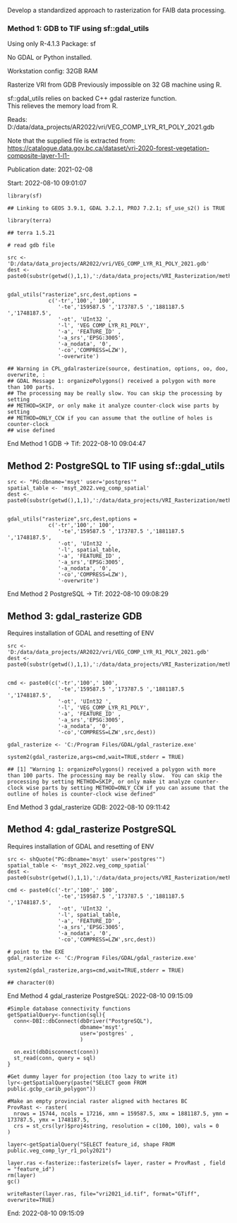 Develop a standardized approach to rasterization for FAIB data
processing.

### Method 1: GDB to TIF using sf::gdal\_utils

Using only R-4.1.3 Package: sf

No GDAL or Python installed.

Workstation config: 32GB RAM

Rasterize VRI from GDB Previously impossible on 32 GB machine using R.

sf::gdal\_utils relies on backed C++ gdal rasterize function.  
This relieves the memory load from R.

Reads:
D:/data/data\_projects/AR2022/vri/VEG\_COMP\_LYR\_R1\_POLY\_2021.gdb

Note that the supplied file is extracted from:
<https://catalogue.data.gov.bc.ca/dataset/vri-2020-forest-vegetation-composite-layer-1-l1->

Publication date: 2021-02-08

Start: 2022-08-10 09:01:07

    library(sf)

    ## Linking to GEOS 3.9.1, GDAL 3.2.1, PROJ 7.2.1; sf_use_s2() is TRUE

    library(terra)

    ## terra 1.5.21

    # read gdb file

    src <- 'D:/data/data_projects/AR2022/vri/VEG_COMP_LYR_R1_POLY_2021.gdb'
    dest <- paste0(substr(getwd(),1,1),':/data/data_projects/VRI_Rasterization/method1.tif')


    gdal_utils("rasterize",src,dest,options = 
                 c('-tr','100',' 100',
                    '-te','159587.5 ','173787.5 ','1881187.5 ','1748187.5',
                    '-ot', 'UInt32 ',
                    '-l', 'VEG_COMP_LYR_R1_POLY',
                    '-a', 'FEATURE_ID' ,
                    '-a_srs','EPSG:3005',
                    '-a_nodata', '0',
                    '-co','COMPRESS=LZW'),
                    '-overwrite')

    ## Warning in CPL_gdalrasterize(source, destination, options, oo, doo, overwrite, :
    ## GDAL Message 1: organizePolygons() received a polygon with more than 100 parts.
    ## The processing may be really slow. You can skip the processing by setting
    ## METHOD=SKIP, or only make it analyze counter-clock wise parts by setting
    ## METHOD=ONLY_CCW if you can assume that the outline of holes is counter-clock
    ## wise defined

End Method 1 GDB -&gt; Tif: 2022-08-10 09:04:47

## Method 2: PostgreSQL to TIF using sf::gdal\_utils

    src <- "PG:dbname='msyt' user='postgres'"
    spatial_table <- 'msyt_2022.veg_comp_spatial'
    dest <- paste0(substr(getwd(),1,1),':/data/data_projects/VRI_Rasterization/method2.tif')


    gdal_utils("rasterize",src,dest,options = 
                 c('-tr','100',' 100',
                    '-te','159587.5 ','173787.5 ','1881187.5 ','1748187.5',
                    '-ot', 'UInt32 ',
                    '-l', spatial_table,
                    '-a', 'FEATURE_ID' ,
                    '-a_srs','EPSG:3005',
                    '-a_nodata', '0',
                    '-co','COMPRESS=LZW'),
                    '-overwrite')

End Method 2 PostgreSQL -&gt; Tif: 2022-08-10 09:08:29

## Method 3: gdal\_rasterize GDB

Requires installation of GDAL and resetting of ENV

    src <- 'D:/data/data_projects/AR2022/vri/VEG_COMP_LYR_R1_POLY_2021.gdb'
    dest <- paste0(substr(getwd(),1,1),':/data/data_projects/VRI_Rasterization/method3.tif')


    cmd <- paste0(c('-tr','100',' 100',
                    '-te','159587.5 ','173787.5 ','1881187.5 ','1748187.5',
                    '-ot', 'UInt32 ',
                    '-l', 'VEG_COMP_LYR_R1_POLY',
                    '-a', 'FEATURE_ID' ,
                    '-a_srs','EPSG:3005',
                    '-a_nodata', '0',
                    '-co','COMPRESS=LZW',src,dest))

    gdal_rasterize <- 'C:/Program Files/GDAL/gdal_rasterize.exe'

    system2(gdal_rasterize,args=cmd,wait=TRUE,stderr = TRUE)

    ## [1] "Warning 1: organizePolygons() received a polygon with more than 100 parts. The processing may be really slow.  You can skip the processing by setting METHOD=SKIP, or only make it analyze counter-clock wise parts by setting METHOD=ONLY_CCW if you can assume that the outline of holes is counter-clock wise defined"

End Method 3 gdal\_rasterize GDB: 2022-08-10 09:11:42

## Method 4: gdal\_rasterize PostgreSQL

Requires installation of GDAL and resetting of ENV

    src <- shQuote("PG:dbname='msyt' user='postgres'")
    spatial_table <- 'msyt_2022.veg_comp_spatial'
    dest <- paste0(substr(getwd(),1,1),':/data/data_projects/VRI_Rasterization/method4.tif')

    cmd <- paste0(c('-tr','100',' 100',
                    '-te','159587.5 ','173787.5 ','1881187.5 ','1748187.5',
                    '-ot', 'UInt32 ',
                    '-l', spatial_table,
                    '-a', 'FEATURE_ID' ,
                    '-a_srs','EPSG:3005',
                    '-a_nodata', '0',
                    '-co','COMPRESS=LZW',src,dest))

    # point to the EXE
    gdal_rasterize <- 'C:/Program Files/GDAL/gdal_rasterize.exe'

    system2(gdal_rasterize,args=cmd,wait=TRUE,stderr = TRUE)

    ## character(0)

End Method 4 gdal\_rasterize PostgreSQL: 2022-08-10 09:15:09

    #Simple database connectivity functions
    getSpatialQuery<-function(sql){
      conn<-DBI::dbConnect(dbDriver("PostgreSQL"),
                           dbname='msyt', 
                           user='postgres' ,
                           )
      
      on.exit(dbDisconnect(conn))
      st_read(conn, query = sql)
    }

    #Get dummy layer for projection (too lazy to write it) 
    lyr<-getSpatialQuery(paste("SELECT geom FROM public.gcbp_carib_polygon"))

    #Make an empty provincial raster aligned with hectares BC
    ProvRast <- raster(
      nrows = 15744, ncols = 17216, xmn = 159587.5, xmx = 1881187.5, ymn = 173787.5, ymx = 1748187.5, 
      crs = st_crs(lyr)$proj4string, resolution = c(100, 100), vals = 0
    )

    layer<-getSpatialQuery("SELECT feature_id, shape FROM public.veg_comp_lyr_r1_poly2021")

    layer.ras <-fasterize::fasterize(sf= layer, raster = ProvRast , field = "feature_id")
    rm(layer)
    gc()

    writeRaster(layer.ras, file="vri2021_id.tif", format="GTiff", overwrite=TRUE)

End: 2022-08-10 09:15:09
